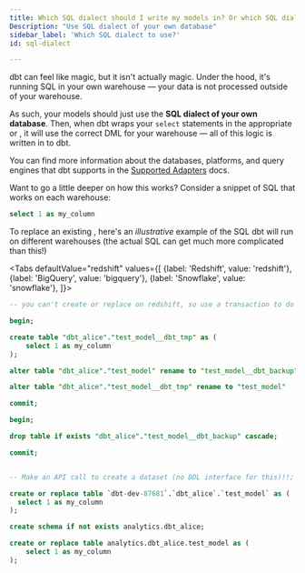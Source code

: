 ```yaml
---
title: Which SQL dialect should I write my models in? Or which SQL dialect does dbt use?
Description: "Use SQL dialect of your own database"
sidebar_label: 'Which SQL dialect to use?'
id: sql-dialect

---
```



dbt can feel like magic, but it isn't actually magic. Under the hood, it's running SQL in your own warehouse — your data is not processed outside of your warehouse.

As such, your models should just use the **SQL dialect of your own database**. Then, when dbt wraps your `select` statements in the appropriate <Term id="ddl" /> or <Term id="dml" />, it will use the correct DML for your warehouse — all of this logic is written in to dbt.

You can find more information about the databases, platforms, and query engines that dbt supports in the [Supported Adapters](available-adapters) docs.

Want to go a little deeper on how this works? Consider a snippet of SQL that works on each warehouse:

<File name='models/test_model.sql'>

```sql
select 1 as my_column

```

</File>

To replace an existing <Term id="table" />, here's an _illustrative_ example of the SQL dbt will run on different warehouses (the actual SQL can get much more complicated than this!)

<Tabs
  defaultValue="redshift"
  values={[
    {label: 'Redshift', value: 'redshift'},
    {label: 'BigQuery', value: 'bigquery'},
    {label: 'Snowflake', value: 'snowflake'},
  ]}>
  <TabItem value="redshift">

```sql
-- you can't create or replace on redshift, so use a transaction to do this in an atomic way

begin;

create table "dbt_alice"."test_model__dbt_tmp" as (
    select 1 as my_column
);

alter table "dbt_alice"."test_model" rename to "test_model__dbt_backup";

alter table "dbt_alice"."test_model__dbt_tmp" rename to "test_model"

commit;

begin;

drop table if exists "dbt_alice"."test_model__dbt_backup" cascade;

commit;
```

  </TabItem>

  <TabItem value="bigquery">

```sql

-- Make an API call to create a dataset (no DDL interface for this)!!;

create or replace table `dbt-dev-87681`.`dbt_alice`.`test_model` as (
  select 1 as my_column
);
```

  </TabItem>

  <TabItem value="snowflake">

```sql
create schema if not exists analytics.dbt_alice;

create or replace table analytics.dbt_alice.test_model as (
    select 1 as my_column
);
```

  </TabItem>
</Tabs>
